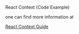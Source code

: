 React Context (Code Example)

one can find more information at 

<a href="http://askavy.com/react-context/">React Context Guide</a>
